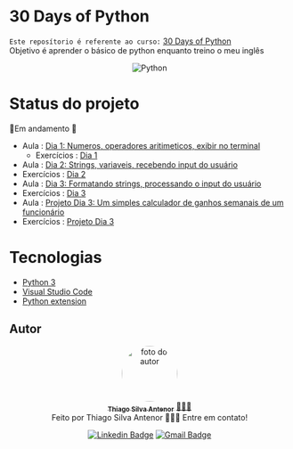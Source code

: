 # 30 Days of Python
`Este reposítorio é referente ao curso:` [30 Days of Python](https://teclado.com/30-days-of-python/) <br>
Objetivo é aprender o básico de python enquanto treino o meu inglês

<div align="center">
  
![Python](https://img.shields.io/badge/python-3670A0?style=for-the-badge&logo=python&logoColor=ffdd54)

</div>

# Status do projeto
🚧Em andamento 🚧
- Aula : [Dia 1: Numeros, operadores aritimeticos, exibir no terminal](https://teclado.com/30-days-of-python/python-30-day-1-numbers-printing/)
  - Exercícios : [Dia 1](https://github.com/thiagosilvaantenor/30DaysOfPython/tree/main/dia1)
-  Aula : [Dia 2: Strings, variaveis, recebendo input do usuário](https://teclado.com/30-days-of-python/python-30-day-2-strings-variables/)
  - Exercícios : [Dia 2](https://github.com/thiagosilvaantenor/30DaysOfPython/tree/main/dia2)
-  Aula : [Dia 3: Formatando strings, processando o input do usuário](https://teclado.com/30-days-of-python/python-30-day-3-string-formatting/)
  - Exercícios : [Dia 3](https://github.com/thiagosilvaantenor/30DaysOfPython/tree/main/dia3)
-  Aula : [Projeto Dia 3: Um simples calculador de ganhos semanais de um funcionário](https://teclado.com/30-days-of-python/python-30-day-3-project/)
  - Exercícios : [Projeto Dia 3](https://github.com/thiagosilvaantenor/30DaysOfPython/tree/main/dia3/projeto)
 
# Tecnologias
-  [Python 3](https://www.python.org/downloads/release/python-3110/)
-  [Visual Studio Code](https://code.visualstudio.com)
  -  [Python extension](https://marketplace.visualstudio.com/items?itemName=ms-python.python)

 ## Autor

<div align="center">
  <a href="https://www.linkedin.com/in/thiago-antenor/">
  <img style="border-radius: 50%;" src="https://avatars.githubusercontent.com/u/99970279?v=4" width="100px;" alt="foto do autor"/>
   <br />
   <sub><b>Thiago Silva Antenor</b></sub></a> <a href="https://www.linkedin.com/in/thiago-antenor/" title="Linkedin"> 🧑🏾‍💻</a> <br>
   Feito por Thiago Silva Antenor 👨🏾‍💻 Entre em contato!

  [![Linkedin Badge](https://img.shields.io/badge/-Thiago-blue?style=flat-square&logo=Linkedin&logoColor=white&link=https://www.linkedin.com/in/thiago-antenor/)](https://www.linkedin.com/in/thiago-antenor/) 
  [![Gmail Badge](https://img.shields.io/badge/-thiagoantenor31@gmail.com-c14438?style=flat-square&logo=Gmail&logoColor=white&link=mailto:thiagoantenor31.com)](mailto:thiagoantenor31.com)
  
</div>
